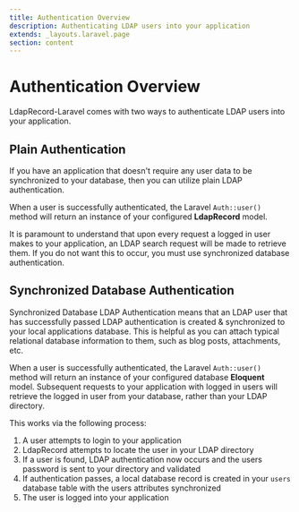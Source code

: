 ```yaml
---
title: Authentication Overview
description: Authenticating LDAP users into your application
extends: _layouts.laravel.page
section: content
---
```


# Authentication Overview

LdapRecord-Laravel comes with two ways to authenticate LDAP users into your application.

## Plain Authentication

If you have an application that doesn't require any user data to be synchronized to your database,
then you can utilize plain LDAP authentication.

When a user is successfully authenticated, the Laravel `Auth::user()` method will return an instance
of your configured **LdapRecord** model.

It is paramount to understand that upon every request a logged in user makes to your application,
an LDAP search request will be made to retrieve them. If you do not want this to occur, you must
use synchronized database authentication.

## Synchronized Database Authentication

Synchronized Database LDAP Authentication means that an LDAP user that has successfully passed LDAP authentication
is created & synchronized to your local applications database. This is helpful as you can attach typical
relational database information to them, such as blog posts, attachments, etc.

When a user is successfully authenticated, the Laravel `Auth::user()` method will return an instance of
your configured database **Eloquent** model. Subsequent requests to your application with logged in
users will retrieve the logged in user from your database, rather than your LDAP directory.

This works via the following process:

1. A user attempts to login to your application
2. LdapRecord attempts to locate the user in your LDAP directory
3. If a user is found, LDAP authentication now occurs and the users password is sent to your directory and validated
4. If authentication passes, a local database record is created in your `users` database table with the users attributes synchronized
5. The user is logged into your application
